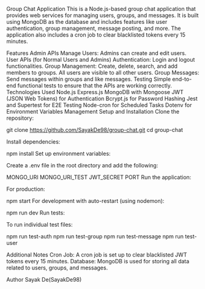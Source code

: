 Group Chat Application
This is a Node.js-based group chat application that provides web services for managing users, groups, and messages. It is built using MongoDB as the database and includes features like user authentication, group management, message posting, and more. The application also includes a cron job to clear blacklisted tokens every 15 minutes.

Features
Admin APIs
Manage Users: Admins can create and edit users.
User APIs (for Normal Users and Admins)
Authentication: Login and logout functionalities.
Group Management: Create, delete, search, and add members to groups. All users are visible to all other users.
Group Messages: Send messages within groups and like messages.
Testing
Simple end-to-end functional tests to ensure that the APIs are working correctly.
Technologies Used
Node.js
Express.js
MongoDB with Mongoose
JWT (JSON Web Tokens) for Authentication
Bcrypt.js for Password Hashing
Jest and Supertest for E2E Testing
Node-cron for Scheduled Tasks
Dotenv for Environment Variables Management
Setup and Installation
Clone the repository:

git clone https://github.com/SayakDe98/group-chat.git
cd group-chat

Install dependencies:

npm install
Set up environment variables:

Create a .env file in the root directory and add the following:

MONGO_URI
MONGO_URI_TEST
JWT_SECRET
PORT
Run the application:

For production:

npm start
For development with auto-restart (using nodemon):

npm run dev
Run tests:

To run individual test files:

npm run test-auth
npm run test-group
npm run test-message
npm run test-user

Additional Notes
Cron Job: A cron job is set up to clear blacklisted JWT tokens every 15 minutes.
Database: MongoDB is used for storing all data related to users, groups, and messages.

Author
Sayak De(SayakDe98)

